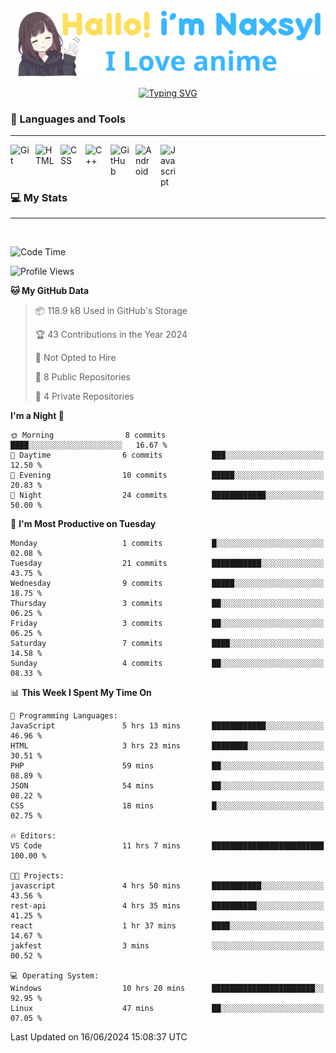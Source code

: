 <p align="center"><a href="https://github.com/Naxsyl"><img width=580px alt="Hello, I'm Naxsyl. I Love Anime" src="img/banner.png" /></a></p>

<p align="center">
<a href="https://git.io/typing-svg"><img src="https://readme-typing-svg.herokuapp.com?font=Fira+Code&weight=600&size=22&pause=1000&center=true&vCenter=true&random=false&width=435&lines=Newbie+Programmer;Back-end+web+and+app+developer;Learn+Something+Interesting" alt="Typing SVG" /></a>
</p>

### 🧰 Languages and Tools

---

<img align="left" alt="Git" width="30px" style="padding-right:10px;" src="https://cdn.jsdelivr.net/gh/devicons/devicon/icons/git/git-original.svg" />
<img align="left" alt="HTML" width="30px" style="padding-right:10px;" src="https://cdn.jsdelivr.net/gh/devicons/devicon/icons/html5/html5-plain.svg" />
<img align="left" alt="CSS" width="30px" style="padding-right:10px;" src="https://cdn.jsdelivr.net/gh/devicons/devicon/icons/css3/css3-plain.svg" />
<img align="left" alt="C++" width="30px" style="padding-right:10px;" src="https://cdn.jsdelivr.net/gh/devicons/devicon/icons/cplusplus/cplusplus-line.svg" />
<img align="left" alt="GitHub" width="30px" style="padding-right:10px;" src="https://cdn.jsdelivr.net/gh/devicons/devicon/icons/github/github-original.svg" />
<img align="left" alt="Android" width="30px" style="padding-right:10px;" src="https://cdn.jsdelivr.net/gh/devicons/devicon/icons/android/android-plain.svg" />
<img align="left" alt="Javascript" width="30px" style="padding-right:10px;" src="https://cdn.jsdelivr.net/gh/devicons/devicon@latest/icons/javascript/javascript-original.svg" />
<br>
<br>
<br>


### 💻 My Stats

---

<br>

<!--START_SECTION:waka-->
![Code Time](http://img.shields.io/badge/Code%20Time-127%20hrs%2059%20mins-blue)

![Profile Views](http://img.shields.io/badge/Profile%20Views-14-blue)

**🐱 My GitHub Data** 

> 📦 118.9 kB Used in GitHub's Storage 
 > 
> 🏆 43 Contributions in the Year 2024
 > 
> 🚫 Not Opted to Hire
 > 
> 📜 8 Public Repositories 
 > 
> 🔑 4 Private Repositories 
 > 
**I'm a Night 🦉** 

```text
🌞 Morning                8 commits           ████░░░░░░░░░░░░░░░░░░░░░   16.67 % 
🌆 Daytime                6 commits           ███░░░░░░░░░░░░░░░░░░░░░░   12.50 % 
🌃 Evening                10 commits          █████░░░░░░░░░░░░░░░░░░░░   20.83 % 
🌙 Night                  24 commits          ████████████░░░░░░░░░░░░░   50.00 % 
```
📅 **I'm Most Productive on Tuesday** 

```text
Monday                   1 commits           █░░░░░░░░░░░░░░░░░░░░░░░░   02.08 % 
Tuesday                  21 commits          ███████████░░░░░░░░░░░░░░   43.75 % 
Wednesday                9 commits           █████░░░░░░░░░░░░░░░░░░░░   18.75 % 
Thursday                 3 commits           ██░░░░░░░░░░░░░░░░░░░░░░░   06.25 % 
Friday                   3 commits           ██░░░░░░░░░░░░░░░░░░░░░░░   06.25 % 
Saturday                 7 commits           ████░░░░░░░░░░░░░░░░░░░░░   14.58 % 
Sunday                   4 commits           ██░░░░░░░░░░░░░░░░░░░░░░░   08.33 % 
```


📊 **This Week I Spent My Time On** 

```text
💬 Programming Languages: 
JavaScript               5 hrs 13 mins       ████████████░░░░░░░░░░░░░   46.96 % 
HTML                     3 hrs 23 mins       ████████░░░░░░░░░░░░░░░░░   30.51 % 
PHP                      59 mins             ██░░░░░░░░░░░░░░░░░░░░░░░   08.89 % 
JSON                     54 mins             ██░░░░░░░░░░░░░░░░░░░░░░░   08.22 % 
CSS                      18 mins             █░░░░░░░░░░░░░░░░░░░░░░░░   02.75 % 

🔥 Editors: 
VS Code                  11 hrs 7 mins       █████████████████████████   100.00 % 

🐱‍💻 Projects: 
javascript               4 hrs 50 mins       ███████████░░░░░░░░░░░░░░   43.56 % 
rest-api                 4 hrs 35 mins       ██████████░░░░░░░░░░░░░░░   41.25 % 
react                    1 hr 37 mins        ████░░░░░░░░░░░░░░░░░░░░░   14.67 % 
jakfest                  3 mins              ░░░░░░░░░░░░░░░░░░░░░░░░░   00.52 % 

💻 Operating System: 
Windows                  10 hrs 20 mins      ███████████████████████░░   92.95 % 
Linux                    47 mins             ██░░░░░░░░░░░░░░░░░░░░░░░   07.05 % 
```


 Last Updated on 16/06/2024 15:08:37 UTC
<!--END_SECTION:waka-->
